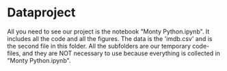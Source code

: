 # Dataproject

All you need to see our project is the notebook "Monty Python.ipynb". It includes all the code and all the figures. The data is the 'imdb.csv' and is the second file in this folder. All the subfolders are our temporary code-files, and they are NOT necessary to use because everything is collected in "Monty Python.ipynb".